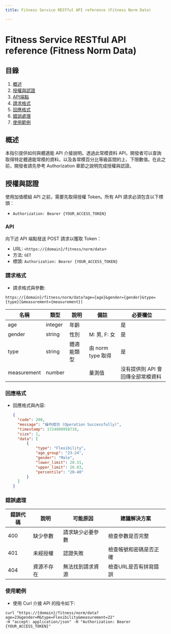 ```yaml
---
title: Fitness Service RESTful API reference (Fitness Norm Data)

---
```


# Fitness Service RESTful API reference (Fitness Norm Data)

## 目錄
1. [概述](#概述)
2. [授權與認證](#授權與認證)
3. [API端點](#API)
4. [請求格式](#請求格式)
5. [回應格式](#回應格式)
6. [錯誤處理](#錯誤處理)
7. [使用範例](#使用範例)

## 概述
本指引提供如何與體適能 API 介接說明。透過此常模資料 API，開發者可以查詢取得特定體適能常模的資料，以及各常模百分比等級區間的上、下限數值。在此之前，開發者請先參考 Authorization 章節之說明完成授權與認證。

## 授權與認證
使用加值模組 API 之前，需要先取得授權 Token。所有 API 請求必須包含以下標頭：

- `Authorization: Bearer {YOUR_ACCESS_TOKEN}`

### API
向下述 API 端點發送 POST 請求以獲取 Token：
- URL: `<https://{domain}/fitness/norm/data`>
- 方法: `GET`
- 標頭: `Authorization: Bearer {YOUR_ACCESS_TOKEN}`

### 請求格式
- 請求格式與參數:
```shell=
https://{domain}/fitness/norm/data?age={age}&gender={gender}&type={type}[&measurement={measurement}]
```

| 名稱 | 類型 | 說明 | 備註 | 必要欄位 | 
| -------- | -------- | -------- | -------- | -------- |
| age | integer | 年齡 |   | 是 |
| gender | string | 性別 | M: 男, F: 女 | 是 |
| type | string | 體適能類型 | 由 norm type 取得 | 是 | 
| measurement | number |  | 量測值 | 沒有提供則 API 會回傳全部常模資料 | 否 |

### 回應格式
- 回應格式與內容:
  ```json
  {
    "code": 200,
    "message": "操作成功 (Operation Successfully)",
    "timestamp": 1724980958719,
    "size": 1,
    "data": [
        {
            "type": "Flexibility",
            "age_group": "23-24",
            "gender": "Male",
            "lower_limit": 20.31,
            "upper_limit": 26.83,
            "percentile": "20-40"
        }
    ]
  }

### 錯誤處理
| 錯誤代碼 | 說明 | 可能原因 | 建議解決方案 |
| -------- | -------- | -------- | -------- |
| 400 | 缺少參數 | 請求缺少必要參數 | 檢查參數是否完整 |
| 401 | 未經授權 | 認證失敗 | 檢查帳號和密碼是否正確 |
| 404 | 資源不存在 | 無法找到請求資源 | 檢查URL是否有拼寫錯誤 |

### 使用範例
- 使用 Curl 介接 API 的指令如下:
```shell=
curl "https://{domain}/fitness/norm/data?age=23&gender=M&type=Flexibility&measurement=22"
-H "accept: application/json" -H "Authorization: Bearer {YOUR_ACCESS_TOKEN}"
```